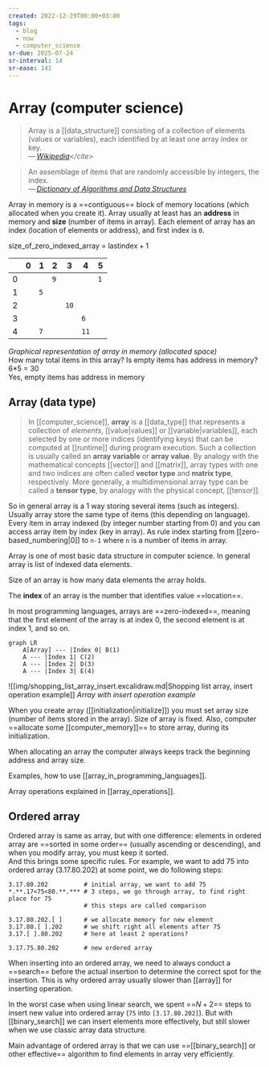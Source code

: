 ```yaml
---
created: 2022-12-29T00:00+03:00
tags:
  - blog
  - now
  - computer_science
sr-due: 2025-07-24
sr-interval: 14
sr-ease: 141
---
```


# Array (computer science)

> Array is a [[data_structure]] consisting of a collection of elements (values or variables), each identified by at least one array index or key.\
> — <cite>[Wikipedia](https://en.wikipedia.org/wiki/Array_(data_structure))</cite>

> An assemblage of items that are randomly accessible by integers, the index.\
> — <cite>[Dictionary of Algorithms and Data Structures](https://xlinux.nist.gov/dads/HTML/array.html)</cite>

Array in memory is a ==contiguous== block of memory locations (which allocated when you create it). Array usually at least has an **address** in memory and **size** (number of items in array). Each element of array has an index (location of elements or address), and first index is `0`.

size_of_zero_indexed_array = <wbr class="f"> $\text{lastindex} + 1$ <!--SR:!2024-10-18,21,221-->

|     | 0   | 1   | 2   | 3    | 4    | 5   |
| --- | --- | --- | --- | ---- | ---- | --- |
| 0   |     |     | `9` |      |      | `1` |
| 1   |     | `5` |     |      |      |     |
| 2   |     |     |     | `10` |      |     |
| 3   |     |     |     |      | `6`  |     |
| 4   |     | `7` |     |      | `11` |     |
_Graphical representation of array in memory (allocated space)_\
How many total items in this array? Is empty items has address in memory?
<br class="f">
6*5 = 30\
Yes, empty items has address in memory <!--SR:!2024-09-07,4,196-->

## Array (data type)

> In [[computer_science]], **array** is a [[data_type]] that represents a collection of _elements_, [[value|values]] or [[variable|variables]], each selected by one or more indices (identifying keys) that can be computed at [[runtime]] during program execution. Such a collection is usually called an **array variable** or **array value**. By analogy with the mathematical concepts [[vector]] and [[matrix]], array types with one and two indices are often called **vector type** and **matrix type**, respectively. More generally, a multidimensional array type can be called a **tensor type**, by analogy with the physical concept, [[tensor]].

So in general array is a 1 way storing several items (such as integers). Usually array store the same type of items (this depending on language). Every item in array indexed (by integer number starting from 0) and you can access array item by index (key in array). As rule index starting from [[zero-based_numbering|0]] to `n-1` where `n` is a number of items in array.

Array is one of most basic data structure in computer science. In general array is list of indexed data elements.

Size of an array is how many data elements the array holds.

The **index** of an array is the number that identifies value ==location==. <!--SR:!2025-08-07,14,161-->

In most programming languages, arrays are ==zero-indexed==, meaning that the first element of the array is at index 0, the second element is at index 1, and so on. <!--SR:!2025-08-16,23,221-->

```mermaid
graph LR
    A[Array] --- |Index 0| B(1)
    A --- |Index 1| C(2)
    A --- |Index 2| D(3)
    A --- |Index 3| E(4)
```

![[img/shopping_list_array_insert.excalidraw.md|Shopping list array, insert operation example]]
_Array with insert operation example_

When you create array ([[initialization|initialize]]) you must set array size (number of items stored in the array). Size of array is fixed. Also, computer ==allocate some [[computer_memory]]== to store array, during its initialization. <!--SR:!2025-08-15,22,216-->

When allocating an array the computer always keeps track <wbr class="f"> the beginning address and array size. <!--SR:!2025-08-02,3,163-->

Examples, how to use [[array_in_programming_languages]].

Array operations explained in [[array_operations]].

## Ordered array

Ordered array is same as array, but with one difference: elements in ordered array are ==sorted in some order== (usually ascending or descending), and when you modify array, you must keep it sorted.\
And this brings some specific rules. For example, we want to add 75 into ordered array (3.17.80.202) at some point, we do following steps:
<br class="f"> 
```
3.17.80.202          # initial array, we want to add 75
*.**.17<75<80.**.*** # 3 steps, we go through array, to find right place for 75
                     # this steps are called comparison

3.17.80.202.[ ]      # we allocate memory for new element
3.17.80.[ ].202      # we shift right all elements after 75
3.17.[ ].80.202      # here at least 2 operations?

3.17.75.80.202       # new ordered array
```
<!--SR:!2025-08-04,5,165-->

When inserting into an ordered array, we need to always conduct a ==search== before the actual insertion to determine the correct spot for the insertion. This is why ordered array usually slower than [[array]] for inserting operation. <!--SR:!2025-08-17,24,221-->

In the worst case when using linear search, we spent ==$N+2$== steps to insert new value into ordered array (`75` into `[3.17.80.202]`). But with [[binary_search]] we can insert elements more effectively, but still slower when we use classic array data structure. <!--SR:!2025-07-31,4,178-->

Main advantage of ordered array is that we can use ==[[binary_search]] or other effective== algorithm to find elements in array very efficiently. <!--SR:!2025-08-29,36,237-->
